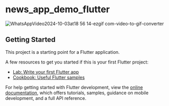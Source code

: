 # news_app_demo_flutter
![WhatsAppVideo2024-10-03at18 56 14-ezgif com-video-to-gif-converter](https://github.com/user-attachments/assets/6289ec65-38c2-4c9c-88d3-926eca678bf6)


## Getting Started

This project is a starting point for a Flutter application.

A few resources to get you started if this is your first Flutter project:

- [Lab: Write your first Flutter app](https://docs.flutter.dev/get-started/codelab)
- [Cookbook: Useful Flutter samples](https://docs.flutter.dev/cookbook)

For help getting started with Flutter development, view the
[online documentation](https://docs.flutter.dev/), which offers tutorials,
samples, guidance on mobile development, and a full API reference.
